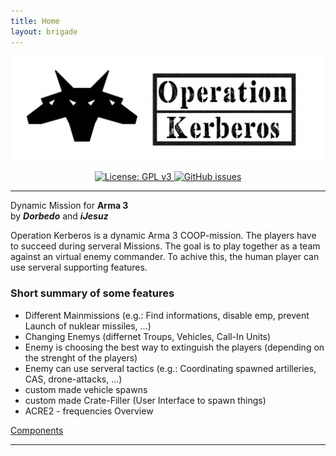 ```yaml
---
title: Home
layout: brigade
---
```


<p align="center">
    <img src="https://raw.githubusercontent.com/Brig13Team/Operation_Kerberos/master/extra/logo/Logo_lang_schwarz.jpg" width="900">
</p>

<p align="center">
    <a href="https://github.com/Brig13Team/Operation_Kerberos/blob/master/LICENSE">
        <img src="https://img.shields.io/badge/License-GPL%20v3-blue.svg?style=flat-square" alt="License: GPL v3">
    </a>
    <a href="https://github.com/Brig13Team/Operation_Kerberos/issues">
        <img src="https://img.shields.io/github/issues-raw/Brig13Team/Operation_Kerberos.svg?style=flat-square" alt="GitHub issues">
    </a>
</p>

<hr>

Dynamic Mission for **Arma 3**   
by ***Dorbedo*** and ***iJesuz***

Operation Kerberos is a dynamic Arma 3 COOP-mission.
The players have to succeed during serveral Missions. The goal is to play together as a team against an virtual enemy commander.
To achive this, the human player can use serveral supporting features.

### Short summary of some features
- Different Mainmissions (e.g.: Find informations, disable emp, prevent Launch of nuklear missiles, ...)
- Changing Enemys (differnet Troups, Vehicles, Call-In Units)
- Enemy is choosing the best way to extinguish the players (depending on the strenght of the players)
- Enemy can use serveral tactics (e.g.: Coordinating spawned artilleries, CAS, drone-attacks, ...)
- custom made vehicle spawns
- custom made Crate-Filler (User Interface to spawn things)
- ACRE2 - frequencies Overview

[Components](#components)

<hr>
